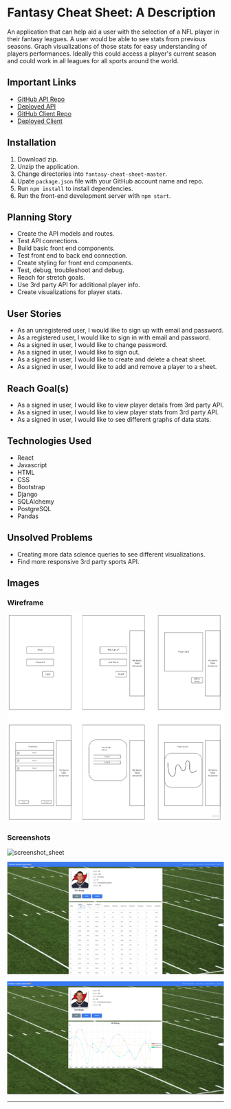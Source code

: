 # Fantasy Cheat Sheet: A Description

An application that can help aid a user with the selection of a NFL player in their fantasy leagues. A user would be able to see stats from previous seasons.
Graph visualizations of those stats for easy understanding of players performances.  Ideally this could access a player's current season and could work in all leagues for all sports around the world.

## Important Links

- [GitHub API Repo](https://github.com/sebastian-chang/fantasy-cheat-sheet-api)
- [Deployed API](https://fantasy-backend-cheat-sheet.herokuapp.com/)
- [GitHub Client Repo](https://github.com/sebastian-chang/fantasy-cheat-sheet)
- [Deployed Client](https://sebastian-chang.github.io/fantasy-cheat-sheet/#/)

## Installation

1. Download zip.
2. Unzip the application.
3. Change directories into `fantasy-cheat-sheet-master`.
4. Upate `package.json` file with your GitHub account name and repo.
5. Run `npm install` to install dependencies.
6. Run the front-end development server with `npm start`.

## Planning Story

- Create the API models and routes.
- Test API connections.
- Build basic front end components.
- Test front end to back end connection.
- Create styling for front end components.
- Test, debug, troubleshoot and debug.
- Reach for stretch goals.
- Use 3rd party API for additional player info.
- Create visualizations for player stats.

## User Stories

- As an unregistered user, I would like to sign up with email and password.
- As a registered user, I would like to sign in with email and password.
- As a signed in user, I would like to change password.
- As a signed in user, I would like to sign out.
- As a signed in user, I would like to create and delete a cheat sheet.
- As a signed in user, I would like to add and remove a player to a sheet.

## Reach Goal(s)

- As a signed in user, I would like to view player details from 3rd party API.
- As a signed in user, I would like to view player stats from 3rd party API.
- As a signed in user, I would like to see different graphs of data stats.

## Technologies Used

- React
- Javascript
- HTML
- CSS
- Bootstrap
- Django
- SQLAlchemy
- PostgreSQL
- Pandas

## Unsolved Problems

- Creating more data science queries to see different visualizations.
- Find more responsive 3rd party sports API.

## Images

### Wireframe

![wireframe_home](https://github.com/sebastian-chang/fantasy-cheat-sheet/blob/master/public/img/Capstone-Wireframe.jpg)

### Screenshots

![screenshot_sheet](https://github.com/sebastian-chang/fantasy-cheat-sheet/blob/master/public/img/fcs-sheet.png)

![screenshot_chart](https://github.com/sebastian-chang/fantasy-cheat-sheet/blob/master/public/img/fcs-chart.png)

![screenshot_graph](https://github.com/sebastian-chang/fantasy-cheat-sheet/blob/master/public/img/fcs-graph.png)

---
